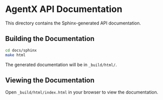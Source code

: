# AgentX API Documentation

This directory contains the Sphinx-generated API documentation.

## Building the Documentation

```bash
cd docs/sphinx
make html
```

The generated documentation will be in `_build/html/`.

## Viewing the Documentation

Open `_build/html/index.html` in your browser to view the documentation.
